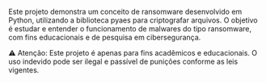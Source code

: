 Este projeto demonstra um conceito de ransomware desenvolvido em Python, utilizando a biblioteca pyaes para criptografar arquivos. O objetivo é estudar e entender o funcionamento de malwares do tipo ransomware, com fins educacionais e de pesquisa em cibersegurança.

⚠ Atenção: Este projeto é apenas para fins acadêmicos e educacionais. O uso indevido pode ser ilegal e passível de punições conforme as leis vigentes.
